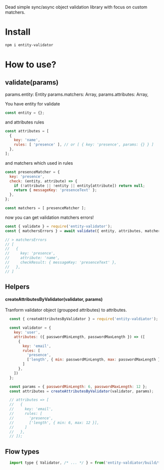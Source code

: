 Dead simple sync/async object validation library with focus on custom matchers.

# Install

```bash
npm i entity-validator
```

# How to use?

## validate(params)
params.entity: Entity
params.matchers: Array<Matcher>,
params.attributes: Array<Attribute>,


You have entity for validate

```javascript
const entity = {};
```

and attributes rules

```javascript
const attributes = [
  {
    key: 'name',
    rules: [ 'presence' ], // or [ { key: 'presence', params: {} } ]
  },
];
```

and matchers which used in rules

```javascript
const presenceMatcher = {
  key: 'presence',
  check: (entity, attribute) => {
    if (!attribute || !entity || entity[attribute]) return null;
    return { messageKey: 'presenceText' };
  },
};

const matchers = [ presenceMatcher ];
```

now you can get validation matchers errors!

```javascript
const { validate } = require('entity-validator');
const { matchersErrors } = await validate({ entity, attributes, matchers });

// > matchersErrors
// [
//   {
//     key: 'presence',
//     attribute: 'name',
//     checkResult: { messageKey: 'presenceText' },
//   },
// ]
```

## Helpers

#### createAttributesByValidator(validator, params)
Tranform validator object (groupped attributes) to attributes.
```javascript
  const { createAttributesByValidator } = require('entity-valdiator');

  const validator = {
    key: 'user',
    attributes: ({ passwordMinLength, passwordMaxLength }) => ([
      {
        key: 'email',
        rules: [
          'presence',
          ['length', { min: passwordMinLength, max: passwordMaxLength }],
        ]
      },
    ])
  };

  const params = { passwordMinLength: 6, passwordMaxLength: 12 };
  const attributes = createAttributesByValidator(validator, params);

  // attributes => [
  //   {
  //     key: 'email',
  //     rules: [
  //       'presence',
  //       ['length', { min: 6, max: 12 }],
  //     ]
  //   },
  // ]);
```

## Flow types
```javascript
  import type { Validator, /* ... */ } = from('entity-valdiator/build/types');
```
